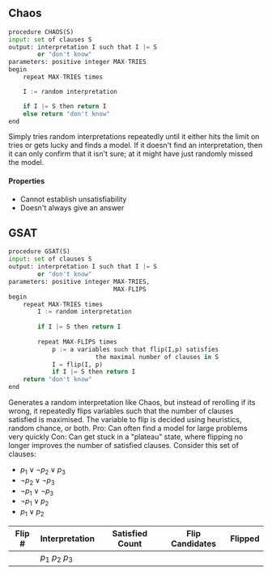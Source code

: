 ## Chaos
```python
procedure CHAOS(S)
input: set of clauses S
output: interpretation I such that I |= S
		or "don't know"
parameters: positive integer MAX-TRIES
begin
	repeat MAX-TRIES times

	I := random interpretation

	if I |= S then return I
	else return "don't know"
end
```
Simply tries random interpretations repeatedly until it either hits the limit on tries or gets lucky and finds a model. If it doesn't find an interpretation, then it can only confirm that it isn't sure; at it might have just randomly missed the model.
#### Properties
- Cannot establish unsatisfiability
- Doesn't always give an answer

## GSAT
```python
procedure GSAT(S)
input: set of clauses S
output: interpretation I such that I |= S
		or "don't know"
parameters: positive integer MAX-TRIES,
							 MAX-FLIPS
begin
	repeat MAX-TRIES times
		I := random interpretation
		
		if I |= S then return I
		
		repeat MAX-FLIPS times
			p := a variables such that flip(I,p) satisfies
						the maximal number of clauses in S
			I = flip(I, p)
			if I |= S then return I
	return "don't know"
end
```
Generates a random interpretation like Chaos, but instead of rerolling if its wrong, it repeatedly flips variables such that the number of clauses satisfied is maximised. The variable to flip is decided using heuristics, random chance, or both.
Pro: Can often find a model for large problems very quickly
Con: Can get stuck in a "plateau" state, where flipping no longer improves the number of satisfied clauses.
Consider this set of clauses:
- $p_1 \lor ¬p_2 \lor p_3$
- $¬p_2 \lor ¬p_3$
- $¬p_1 \lor ¬p_3$
- $¬p_1 \lor p_2$
- $p_1 \lor p_2$

| Flip # | Interpretation    | Satisfied Count | Flip Candidates | Flipped |
| ------ | ----------------- | --------------- | --------------- | ------- |
|        | $p_1$ $p_2$ $p_3$ |                 |                 |         |

